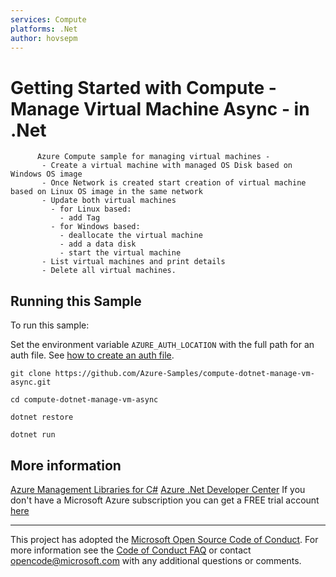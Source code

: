 ```yaml
---
services: Compute
platforms: .Net
author: hovsepm
---
```


# Getting Started with Compute - Manage Virtual Machine Async - in .Net #

          Azure Compute sample for managing virtual machines -
           - Create a virtual machine with managed OS Disk based on Windows OS image
           - Once Network is created start creation of virtual machine based on Linux OS image in the same network
           - Update both virtual machines
             - for Linux based:
               - add Tag
             - for Windows based:
               - deallocate the virtual machine
               - add a data disk
               - start the virtual machine
           - List virtual machines and print details
           - Delete all virtual machines.


## Running this Sample ##

To run this sample:

Set the environment variable `AZURE_AUTH_LOCATION` with the full path for an auth file. See [how to create an auth file](https://github.com/Azure/azure-sdk-for-net/blob/Fluent/AUTH.md).

    git clone https://github.com/Azure-Samples/compute-dotnet-manage-vm-async.git

    cd compute-dotnet-manage-vm-async

    dotnet restore

    dotnet run

## More information ##

[Azure Management Libraries for C#](https://github.com/Azure/azure-sdk-for-net/tree/Fluent)
[Azure .Net Developer Center](https://azure.microsoft.com/en-us/develop/net/)
If you don't have a Microsoft Azure subscription you can get a FREE trial account [here](http://go.microsoft.com/fwlink/?LinkId=330212)

---

This project has adopted the [Microsoft Open Source Code of Conduct](https://opensource.microsoft.com/codeofconduct/). For more information see the [Code of Conduct FAQ](https://opensource.microsoft.com/codeofconduct/faq/) or contact [opencode@microsoft.com](mailto:opencode@microsoft.com) with any additional questions or comments.